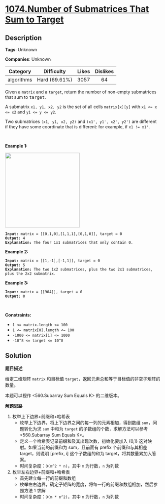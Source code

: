 # [1074.Number of Submatrices That Sum to Target](https://leetcode.com/problems/number-of-submatrices-that-sum-to-target/description/)

## Description

**Tags**: Unknown

**Companies**: Unknown

|  Category  |  Difficulty   | Likes | Dislikes |
| :--------: | :-----------: | :---: | :------: |
| algorithms | Hard (69.61%) | 3057  |    64    |

<p>Given a <code>matrix</code>&nbsp;and a <code>target</code>, return the number of non-empty submatrices that sum to <font face="monospace">target</font>.</p>
<p>A submatrix <code>x1, y1, x2, y2</code> is the set of all cells <code>matrix[x][y]</code> with <code>x1 &lt;= x &lt;= x2</code> and <code>y1 &lt;= y &lt;= y2</code>.</p>
<p>Two submatrices <code>(x1, y1, x2, y2)</code> and <code>(x1&#39;, y1&#39;, x2&#39;, y2&#39;)</code> are different if they have some coordinate&nbsp;that is different: for example, if <code>x1 != x1&#39;</code>.</p>
<p>&nbsp;</p>
<p><strong class="example">Example 1:</strong></p>
<img alt="" src="https://assets.leetcode.com/uploads/2020/09/02/mate1.jpg" style="width: 242px; height: 242px;" />
<pre><code><strong>Input:</strong> matrix = [[0,1,0],[1,1,1],[0,1,0]], target = 0
<strong>Output:</strong> 4
<strong>Explanation:</strong> The four 1x1 submatrices that only contain 0.</code></pre>
<p><strong class="example">Example 2:</strong></p>
<pre><code><strong>Input:</strong> matrix = [[1,-1],[-1,1]], target = 0
<strong>Output:</strong> 5
<strong>Explanation:</strong> The two 1x2 submatrices, plus the two 2x1 submatrices, plus the 2x2 submatrix.</code></pre>
<p><strong class="example">Example 3:</strong></p>
<pre><code><strong>Input:</strong> matrix = [[904]], target = 0
<strong>Output:</strong> 0</code></pre>
<p>&nbsp;</p>
<p><strong>Constraints:</strong></p>
<ul>
  <li><code>1 &lt;= matrix.length &lt;= 100</code></li>
  <li><code>1 &lt;= matrix[0].length &lt;= 100</code></li>
  <li><code>-1000 &lt;= matrix[i] &lt;= 1000</code></li>
  <li><code>-10^8 &lt;= target &lt;= 10^8</code></li>
</ul>

## Solution

**题目描述**

给定二维矩阵 `matrix` 和目标值 `target`，返回元素总和等于目标值的非空子矩阵的数量。

本题可以视作 <560.Subarray Sum Equals K> 的二维版本。

**解题思路**

1. 枚举上下边界+前缀和+哈希表
   - 枚举上下边界，将上下边界之间的每一列的元素相加，得到数组 `sum`，问题转化为求 `sum` 中和为 `target` 的子数组的个数，求解方法可以参考 <560.Subarray Sum Equals K>。
   - 定义一个哈希表记录前缀和及其出现次数，初始化要加入 {0,1} 这对映射。如果当前的前缀和为 sum，且前面有 prefix 个前缀和与其相差 target，则说明 [prefix, i] 这个子数组的和为 target，将其数量累加入答案。
   - 时间复杂度：`O(m^2 * n)`，其中 `m` 为行数，`n` 为列数
2. 枚举左右边界+前缀和+哈希表
   - 首先建立每一行的前缀和数组
   - 枚举左右边界，确定子矩阵的宽度，将每一行的前缀和数组相加，然后参照方法 1 求解
   - 时间复杂度：`O(m * n^2)`，其中 `m` 为行数，`n` 为列数
